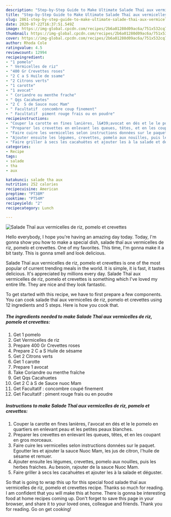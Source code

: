 ```yaml
---
description: "Step-by-Step Guide to Make Ultimate Salade Thaï aux vermicelles de riz, pomelo et crevettes"
title: "Step-by-Step Guide to Make Ultimate Salade Thaï aux vermicelles de riz, pomelo et crevettes"
slug: 2861-step-by-step-guide-to-make-ultimate-salade-thai-aux-vermicelles-de-riz-pomelo-et-crevettes
date: 2020-07-22T16:37:51.549Z
image: https://img-global.cpcdn.com/recipes/2b6a01280d09ac6a/751x532cq70/salade-thai-aux-vermicelles-de-riz-pomelo-et-crevettes-photo-principale-de-la-recette.jpg
thumbnail: https://img-global.cpcdn.com/recipes/2b6a01280d09ac6a/751x532cq70/salade-thai-aux-vermicelles-de-riz-pomelo-et-crevettes-photo-principale-de-la-recette.jpg
cover: https://img-global.cpcdn.com/recipes/2b6a01280d09ac6a/751x532cq70/salade-thai-aux-vermicelles-de-riz-pomelo-et-crevettes-photo-principale-de-la-recette.jpg
author: Rhoda Cole
ratingvalue: 4.5
reviewcount: 12994
recipeingredient:
- "1 pomelo"
- " Vermicelles de riz"
- "400 Gr Crevettes roses"
- "2 C a S Huile de ssame"
- "2 Citrons verts"
- "1 carotte"
- "1 avocat"
- " Coriandre ou menthe frache"
- " Qqs Cacahuetes"
- "2 C  S de Sauce nuoc Mam"
- " Facultatif  concombre coup finement"
- " Facultatif  piment rouge frais ou en poudre"
recipeinstructions:
- "Couper la carotte en fines lanières, l&#39;avocat en dés et le le pomelo en quartiers en enlevant peau et les petites peaux blanches."
- "Preparer les crevettes en enlevant les queues, têtes, et en les coupant en gros morceaux."
- "Faire cuire les vermicelles selon instructions données sur le paquet. Egoutter les et ajouter la sauce Nuoc Mam, les jus de citron, l&#39;huile de sésame et remuer."
- "Ajouter ensuite les légumes, crevettes, pomelo aux nouilles, puis les herbes fraiches. Au besoin, rajouter de la sauce Nuoc Mam."
- "Faire griller à secs les cacahuètes et ajouter les à la salade et déguster."
categories:
- Recipe
tags:
- salade
- tha
- aux

katakunci: salade tha aux 
nutrition: 252 calories
recipecuisine: American
preptime: "PT38M"
cooktime: "PT54M"
recipeyield: "2"
recipecategory: Lunch

---
```



![Salade Thaï aux vermicelles de riz, pomelo et crevettes](https://img-global.cpcdn.com/recipes/2b6a01280d09ac6a/751x532cq70/salade-thai-aux-vermicelles-de-riz-pomelo-et-crevettes-photo-principale-de-la-recette.jpg)

Hello everybody, I hope you're having an amazing day today. Today, I'm gonna show you how to make a special dish, salade thaï aux vermicelles de riz, pomelo et crevettes. One of my favorites. This time, I'm gonna make it a bit tasty. This is gonna smell and look delicious.

Salade Thaï aux vermicelles de riz, pomelo et crevettes is one of the most popular of current trending meals in the world. It is simple, it is fast, it tastes delicious. It's appreciated by millions every day. Salade Thaï aux vermicelles de riz, pomelo et crevettes is something which I've loved my entire life. They are nice and they look fantastic.




To get started with this recipe, we have to first prepare a few components. You can cook salade thaï aux vermicelles de riz, pomelo et crevettes using 12 ingredients and 5 steps. Here is how you cook that.

<!--inarticleads1-->

##### The ingredients needed to make Salade Thaï aux vermicelles de riz, pomelo et crevettes:

1. Get 1 pomelo
1. Get  Vermicelles de riz
1. Prepare 400 Gr Crevettes roses
1. Prepare 2 C a S Huile de sésame
1. Get 2 Citrons verts
1. Get 1 carotte
1. Prepare 1 avocat
1. Take  Coriandre ou menthe fraîche
1. Get  Qqs Cacahuetes
1. Get 2 C à S de Sauce nuoc Mam
1. Get  Facultatif : concombre coupé finement
1. Get  Facultatif : piment rouge frais ou en poudre




<!--inarticleads2-->

##### Instructions to make Salade Thaï aux vermicelles de riz, pomelo et crevettes:

1. Couper la carotte en fines lanières, l&#39;avocat en dés et le le pomelo en quartiers en enlevant peau et les petites peaux blanches.
1. Preparer les crevettes en enlevant les queues, têtes, et en les coupant en gros morceaux.
1. Faire cuire les vermicelles selon instructions données sur le paquet. Egoutter les et ajouter la sauce Nuoc Mam, les jus de citron, l&#39;huile de sésame et remuer.
1. Ajouter ensuite les légumes, crevettes, pomelo aux nouilles, puis les herbes fraiches. Au besoin, rajouter de la sauce Nuoc Mam.
1. Faire griller à secs les cacahuètes et ajouter les à la salade et déguster.




So that is going to wrap this up for this special food salade thaï aux vermicelles de riz, pomelo et crevettes recipe. Thanks so much for reading. I am confident that you will make this at home. There is gonna be interesting food at home recipes coming up. Don't forget to save this page in your browser, and share it to your loved ones, colleague and friends. Thank you for reading. Go on get cooking!
